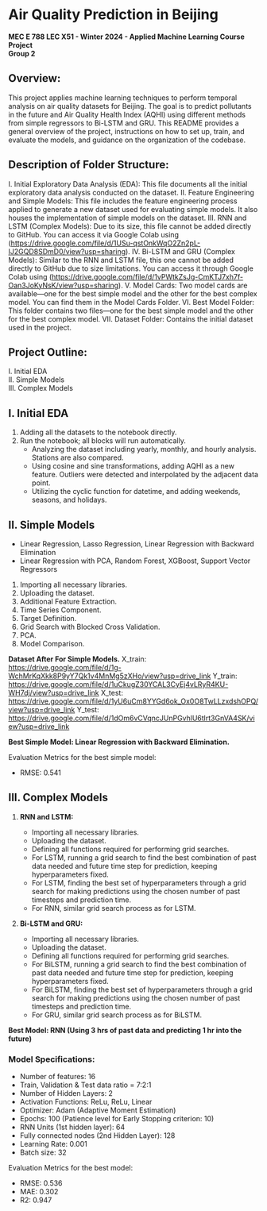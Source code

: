 # Air Quality Prediction in Beijing
**MEC E 788 LEC X51 - Winter 2024 - Applied Machine Learning Course Project**  
**Group 2**

## Overview:
This project applies machine learning techniques to perform temporal analysis on air quality datasets for Beijing. The goal is to predict pollutants in the future and Air Quality Health Index (AQHI) using different methods from simple regressors to Bi-LSTM and GRU. This README provides a general overview of the project, instructions on how to set up, train, and evaluate the models, and guidance on the organization of the codebase.

## Description of Folder Structure:
I. Initial Exploratory Data Analysis (EDA): This file documents all the initial exploratory data analysis conducted on the dataset.
II. Feature Engineering and Simple Models: This file includes the feature engineering process applied to generate a new dataset used for evaluating simple models. It also houses the implementation of simple models on the dataset.
III. RNN and LSTM (Complex Models): Due to its size, this file cannot be added directly to GitHub. You can access it via Google Colab using (https://drive.google.com/file/d/1USu-qstOnkWqO2Zn2pL-IJ2GQD8SDmD0/view?usp=sharing).
IV. Bi-LSTM and GRU (Complex Models): Similar to the RNN and LSTM file, this one cannot be added directly to GitHub due to size limitations. You can access it through Google Colab using (https://drive.google.com/file/d/1vPWtkZsJg-CmKTJ7xh7f-Oan3JoKyNsK/view?usp=sharing).
V. Model Cards: Two model cards are available—one for the best simple model and the other for the best complex model. You can find them in the Model Cards Folder.
VI. Best Model Folder: This folder contains two files—one for the best simple model and the other for the best complex model.
VII. Dataset Folder: Contains the initial dataset used in the project.


## Project Outline:
I. Initial EDA  
II. Simple Models  
III. Complex Models  

## I. Initial EDA
1. Adding all the datasets to the notebook directly.
2. Run the notebook; all blocks will run automatically.
   - Analyzing the dataset including yearly, monthly, and hourly analysis. Stations are also compared.
   - Using cosine and sine transformations, adding AQHI as a new feature. Outliers were detected and interpolated by the adjacent data point.
   - Utilizing the cyclic function for datetime, and adding weekends, seasons, and holidays.

## II. Simple Models
- Linear Regression, Lasso Regression, Linear Regression with Backward Elimination
- Linear Regression with PCA, Random Forest, XGBoost, Support Vector Regressors

1. Importing all necessary libraries.
2. Uploading the dataset.
3. Additional Feature Extraction.
4. Time Series Component.
5. Target Definition.
6. Grid Search with Blocked Cross Validation.
7. PCA.
8. Model Comparison.

**Dataset After For Simple Models.**
X_train: https://drive.google.com/file/d/1g-WchMrKqXkk8P9yY7Qk1v4MnMg5zXHo/view?usp=drive_link
Y_train: https://drive.google.com/file/d/1uCkugZ30YCAL3CyEj4vLRyR4KU-WH7dj/view?usp=drive_link
X_test: https://drive.google.com/file/d/1yU6uCm8YYGd6ok_Ox0O8TwLLzxdshOPQ/view?usp=drive_link
Y_test: https://drive.google.com/file/d/1dOm6vCVqncJUnPGvhlU6tlrt3GnVA4SK/view?usp=drive_link

**Best Simple Model: Linear Regression with Backward Elimination.**

Evaluation Metrics for the best simple model:
- RMSE: 0.541

## III. Complex Models
1. **RNN and LSTM:**
   - Importing all necessary libraries.
   - Uploading the dataset.
   - Defining all functions required for performing grid searches.
   - For LSTM, running a grid search to find the best combination of past data needed and future time step for prediction, keeping hyperparameters fixed.
   - For LSTM, finding the best set of hyperparameters through a grid search for making predictions using the chosen number of past timesteps and prediction time.
   - For RNN, similar grid search process as for LSTM.
   
2. **Bi-LSTM and GRU:**
   - Importing all necessary libraries.
   - Uploading the dataset.
   - Defining all functions required for performing grid searches.
   - For BiLSTM, running a grid search to find the best combination of past data needed and future time step for prediction, keeping hyperparameters fixed.
   - For BiLSTM, finding the best set of hyperparameters through a grid search for making predictions using the chosen number of past timesteps and prediction time.
   - For GRU, similar grid search process as for BiLSTM.

**Best Model: RNN (Using 3 hrs of past data and predicting 1 hr into the future)**

### Model Specifications:
- Number of features: 16
- Train, Validation & Test data ratio = 7:2:1
- Number of Hidden Layers: 2
- Activation Functions: ReLu, ReLu, Linear
- Optimizer: Adam (Adaptive Moment Estimation)
- Epochs: 100 (Patience level for Early Stopping criterion: 10)
- RNN Units (1st hidden layer): 64
- Fully connected nodes (2nd Hidden Layer): 128
- Learning Rate: 0.001
- Batch size: 32

Evaluation Metrics for the best model:
- RMSE: 0.536
- MAE: 0.302
- R2: 0.947
